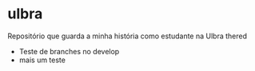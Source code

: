 # ulbra
Repositório que guarda a minha história como estudante na Ulbra
thered


- Teste de branches no develop
- mais um teste